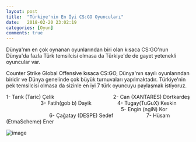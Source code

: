 ```yaml
---
layout: post
title:  "Türkiye'nin En İyi CS:GO Oyuncuları"
date:   2018-02-20 23:02:19
categories: [Oyun]
comments: true
---
```

Dünya'nın en çok oynanan oyunlarından biri olan kısaca CS:GO'nun Dünya'da fazla Türk temsilcisi olmasa da Türkiye'de de gayet yetenekli oyuncular var.

Counter Strike Global Offensive kısaca CS:GO, Dünya'nın sayılı oyunlarından biridir ve Dünya genelinde çok büyük turnuvaları yapılmaktadır. Türkiye'nin pek temsilcisi olmasa da sizinle en iyi 7 türk oyuncuyu paylaşmak istiyoruz.



1- Tarık (Taric) Çelik                                          
2- Can (XANTARES) Dörtkardeş                          
3- Fatih(gob b) Dayik                   
4- Tugay(TuGuX) Keskin                                                                                            
5- Engin (ngiN) Kor                                                    
6- Çağatay (DESPE) Sedef                       
7- Hüsam (EtmaScheme) Ener                                           
               

![image](https://www.m-powers.net/wp-content/uploads/2016/12/cs-go-817x320.png)
